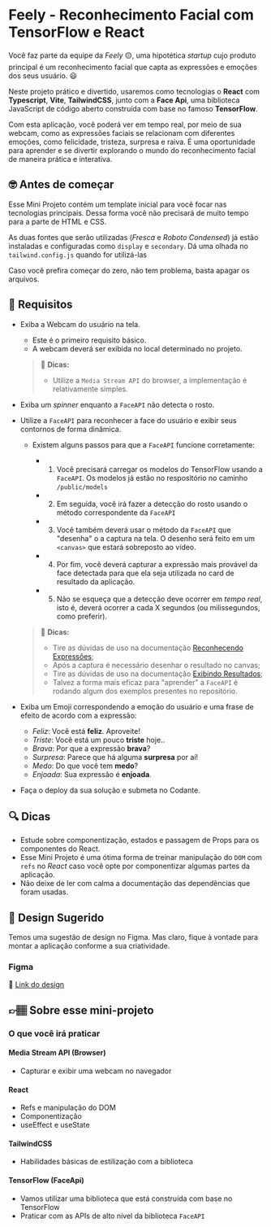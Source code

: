 # Feely - Reconhecimento Facial com TensorFlow e React

Você faz parte da equipe da _Feely_ 🟡, uma hipotética _startup_ cujo produto principal é um reconhecimento facial que capta as expressões e emoções dos seus usuário. 😃

Neste projeto prático e divertido, usaremos como tecnologias o **React** com **Typescript**, **Vite**, **TailwindCSS**, junto com a **Face Api**, uma biblioteca JavaScript de código aberto construída com base no famoso **TensorFlow**.

Com esta aplicação, você poderá ver em tempo real, por meio de sua webcam, como as expressões faciais se relacionam com diferentes emoções, como felicidade, tristeza, surpresa e raiva. É uma oportunidade para aprender e se divertir explorando o mundo do reconhecimento facial de maneira prática e interativa.

## 🤓 Antes de começar

Esse Mini Projeto contém um template inicial para você focar nas tecnologias principais. Dessa forma você não precisará de muito tempo para a parte de HTML e CSS.

As duas fontes que serão utilizadas (_Fresca_ e _Roboto Condensed_) já estão instaladas e configuradas como `display` e `secondary`. Dá uma olhada no `tailwind.config.js` quando for utilizá-las 

Caso você prefira começar do zero, não tem problema, basta apagar os arquivos.

## 🔨 Requisitos

- Exiba a Webcam do usuário na tela.

  - Este é o primeiro requisito básico.
  - A webcam deverá ser exibida no local determinado no projeto.

  > 👀 **Dicas:**
  >
  > - Utilize a `Media Stream API` do browser, a implementação é relativamente simples.

- Exiba um _spinner_ enquanto a `FaceAPI` não detecta o rosto.
- Utilize a `FaceAPI` para reconhecer a face do usuário e exibir seus contornos de forma dinâmica.
  
  - Existem alguns passos para que a `FaceAPI` funcione corretamente:
  
    - 1. Você precisará carregar os modelos do TensorFlow usando a `FaceAPI`. Os modelos já estão no respositório no caminho `/public/models`
    - 2. Em seguida, você irá fazer a detecção do rosto usando o método correspondente da `FaceAPI`  
    - 3. Você também deverá usar o método da `FaceAPI` que "desenha" o a captura na tela. O desenho será feito em um `<canvas>` que estará sobreposto ao vídeo.
    - 4. Por fim, você deverá capturar a expressão mais provável da face detectada para que ela seja utilizada no card de resultado da aplicação.
    - 5. Não se esqueça que a detecção deve ocorrer em _tempo real_, isto é, deverá ocorrer a cada X segundos (ou milissegundos, como preferir).

  > 👀 **Dicas:**
  >
  > - Tire as dúvidas de uso na documentação [Reconhecendo Expressões](https://github.com/justadudewhohacks/face-api.js#recognizing-face-expressions);
  > - Após a captura é necessário desenhar o resultado no canvas;
  > - Tire as dúvidas de uso na documentação [Exibindo Resultados](https://github.com/justadudewhohacks/face-api.js#displaying-detection-results);
  > - Talvez a forma mais eficaz para "aprender" a `FaceAPI` é rodando algum dos exemplos presentes no repositório.

- Exiba um Emoji correspondendo a emoção do usuário e uma frase de efeito de acordo com a expressão:
  
  - _Feliz_: Você está **feliz**. Aproveite!
  - _Triste_: Você está um pouco **triste** hoje..
  - _Brava_: Por que a expressão **brava**?
  - _Surpresa_: Parece que há alguma **surpresa** por aí!
  - _Medo_: Do que você tem **medo**?
  - _Enjoada_: Sua expressão é **enjoada**.

- Faça o deploy da sua solução e submeta no Codante.

## 🔍 Dicas

- Estude sobre componentização, estados e passagem de Props para os componentes do React.
- Esse Mini Projeto é uma ótima forma de treinar manipulação do `DOM` com `refs` no _React_ caso você opte por componentizar algumas partes da aplicação.
- Não deixe de ler com calma a documentação das dependências que foram usadas.

## 🎨 Design Sugerido

Temos uma sugestão de design no Figma. Mas claro, fique à vontade para montar a aplicação conforme a sua criatividade.

### Figma

🔗 [Link do design](https://www.figma.com/community/file/1331723409593653011/mini-projeto-reconhecimento-facial)

## 👉🏽 Sobre esse mini-projeto

### O que você irá praticar

#### Media Stream API (Browser)

- Capturar e exibir uma webcam no navegador

#### React

- Refs e manipulação do DOM
- Componentização
- useEffect e useState

#### TailwindCSS

- Habilidades básicas de estilização com a biblioteca

#### TensorFlow (FaceApi)

- Vamos utilizar uma biblioteca que está construída com base no TensorFlow
- Praticar com as APIs de alto nível da biblioteca `FaceAPI`
